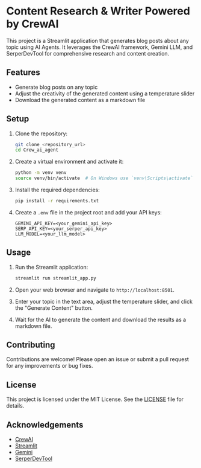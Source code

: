 # Content Research & Writer Powered by CrewAI

This project is a Streamlit application that generates blog posts about any topic using AI Agents. It leverages the CrewAI framework, Gemini LLM, and SerperDevTool for comprehensive research and content creation.

## Features

- Generate blog posts on any topic
- Adjust the creativity of the generated content using a temperature slider
- Download the generated content as a markdown file

## Setup

1. Clone the repository:
    ```sh
    git clone <repository_url>
    cd Crew_ai_agent
    ```

2. Create a virtual environment and activate it:
    ```sh
    python -m venv venv
    source venv/bin/activate  # On Windows use `venv\Scripts\activate`
    ```

3. Install the required dependencies:
    ```sh
    pip install -r requirements.txt
    ```

4. Create a `.env` file in the project root and add your API keys:
    ```env
    GEMINI_API_KEY=<your_gemini_api_key>
    SERP_API_KEY=<your_serper_api_key>
    LLM_MODEL=<your_llm_model>
    ```

## Usage

1. Run the Streamlit application:
    ```sh
    streamlit run streamlit_app.py
    ```

2. Open your web browser and navigate to `http://localhost:8501`.

3. Enter your topic in the text area, adjust the temperature slider, and click the "Generate Content" button.

4. Wait for the AI to generate the content and download the results as a markdown file.

## Contributing

Contributions are welcome! Please open an issue or submit a pull request for any improvements or bug fixes.

## License

This project is licensed under the MIT License. See the [LICENSE](LICENSE) file for details.

## Acknowledgements

- [CrewAI](https://crewai.com)
- [Streamlit](https://streamlit.io)
- [Gemini](https://gemini.com)
- [SerperDevTool](https://serper.dev)
